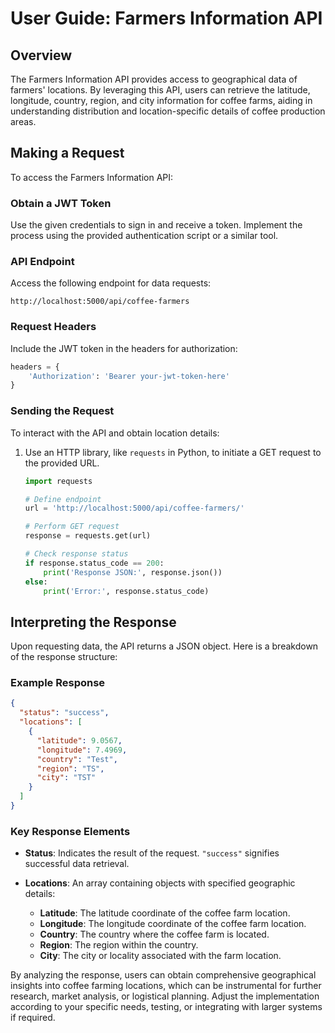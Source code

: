 # User Guide:  Farmers Information API

## Overview

The  Farmers Information API provides access to geographical data of  farmers' locations. By leveraging this API, users can retrieve the latitude, longitude, country, region, and city information for coffee farms, aiding in understanding distribution and location-specific details of coffee production areas.

## Making a Request

To access the  Farmers Information API:

### Obtain a JWT Token

Use the given credentials to sign in and receive a token. Implement the process using the provided authentication script or a similar tool.

### API Endpoint

Access the following endpoint for data requests:

```text
http://localhost:5000/api/coffee-farmers
```

### Request Headers

Include the JWT token in the headers for authorization:

```python
headers = {
    'Authorization': 'Bearer your-jwt-token-here'
}
```

### Sending the Request

To interact with the API and obtain location details:

1. Use an HTTP library, like `requests` in Python, to initiate a GET request to the provided URL.

   ```python
   import requests

   # Define endpoint
   url = 'http://localhost:5000/api/coffee-farmers/'

   # Perform GET request
   response = requests.get(url)

   # Check response status
   if response.status_code == 200:
       print('Response JSON:', response.json())
   else:
       print('Error:', response.status_code)
   ```

## Interpreting the Response

Upon requesting data, the API returns a JSON object. Here is a breakdown of the response structure:

### Example Response

```json
{
  "status": "success",
  "locations": [
    {
      "latitude": 9.0567,
      "longitude": 7.4969,
      "country": "Test",
      "region": "TS",
      "city": "TST"
    }
  ]
}
```

### Key Response Elements

- **Status**: Indicates the result of the request. `"success"` signifies successful data retrieval.

- **Locations**: An array containing objects with specified geographic details:
  - **Latitude**: The latitude coordinate of the coffee farm location.
  - **Longitude**: The longitude coordinate of the coffee farm location.
  - **Country**: The country where the coffee farm is located.
  - **Region**: The region within the country.
  - **City**: The city or locality associated with the farm location.

By analyzing the response, users can obtain comprehensive geographical insights into coffee farming locations, which can be instrumental for further research, market analysis, or logistical planning. Adjust the implementation according to your specific needs, testing, or integrating with larger systems if required.
